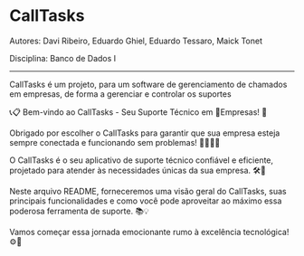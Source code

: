 <h1>CallTasks</h1>

<p>Autores: Davi Ribeiro, Eduardo Ghiel, Eduardo Tessaro, Maick Tonet</p>
<p>Disciplina: Banco de Dados I</p> <hr>
<p>CallTasks é um projeto, para um software de gerenciamento de chamados em empresas, de forma a gerenciar e controlar os suportes</p>

📞📋 Bem-vindo ao CallTasks - Seu Suporte Técnico em 🏢Empresas! 🚀

Obrigado por escolher o CallTasks para garantir que sua empresa esteja sempre conectada e funcionando sem problemas! 👩‍💻👨‍💻

O CallTasks é o seu aplicativo de suporte técnico confiável e eficiente, projetado para atender às necessidades únicas da sua empresa. 🛠️💼

Neste arquivo README, forneceremos uma visão geral do CallTasks, suas principais funcionalidades e como você pode aproveitar ao máximo essa poderosa ferramenta de suporte. 📚💡

Vamos começar essa jornada emocionante rumo à excelência tecnológica! ⚙️🔧
